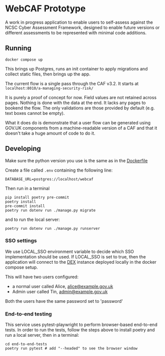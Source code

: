 # WebCAF Prototype

A work in progress application to enable users to self-assess against the NCSC Cyber Assessment Framework, designed to enable future versions or different assessments to be represented with minimal code additions.

## Running

```
docker compose up
```

This brings up Postgres, runs an init container to apply migrations and collect static files, then brings up the app.

The current flow is a single pass through the CAF v3.2. It starts at `localhost:8010/a-managing-security-risk/`

It is purely a proof of concept for now. Field values are not retained across pages. Nothing is done with the data at the end. It lacks any pages to bookend the flow. The only validations are those provided by default (e.g. text boxes cannot be empty).

What it does do is demonstrate that a user flow can be generated using GOV.UK components from a machine-readable version of a CAF and that it doesn't take a huge amount of code to do it.

## Developing

Make sure the python version you use is the same as in the [Dockerfile](Dockerfile)

Create a file called `.env` containing the following line:

```
DATABASE_URL=postgres://localhost/webcaf
```

Then run in a terminal

``` shell
pip install poetry pre-commit
poetry install
pre-commit install
poetry run dotenv run ./manage.py migrate
```

and to run the local server:

``` shell
poetry run dotenv run ./manage.py runserver
```
### SSO settings
We use LOCAL_SSO environment variable to decide which SSO implementation should be used.
If LOCAL_SSO is set to true, then the application will connect to the [DEX](https://dexidp.io/) instance
deployed locally in the docker compose setup.

This will have two users configured:
 - a normal user called Alice, alice@example.gov.uk
 - Admin user called Tin, admin@example.gov.uk

Both the users have the same password set to 'password'

### End-to-end testing

This service uses pytest-playwright to perform browser-based end-to-end tests. In order to run the tests,
follow the steps above to install poetry and run a local server, then in a terminal:

``` shell
cd end-to-end-tests
poetry run pytest # add "--headed" to see the browser window
```
